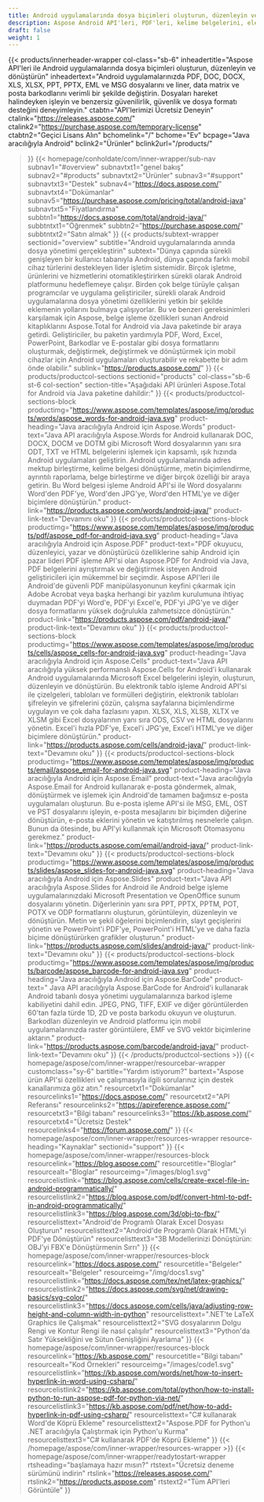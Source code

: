 ```yaml
---
title: Android uygulamalarında dosya biçimleri oluşturun, düzenleyin ve dönüştürün
description: Aspose Android API'leri, PDF'leri, kelime belgelerini, elektronik tabloları, sunumları, barkodları ve e-postaları işlemek için güvenli ve güvenilir Android uygulamaları geliştirmenize izin verir.
draft: false
weight: 1
---
```

{{< products/innerheader-wrapper col-class="sb-6"
  inheadertitle="Aspose API'leri ile Android uygulamalarında dosya biçimleri oluşturun, düzenleyin ve dönüştürün"
  inheadertext="Android uygulamalarınızda PDF, DOC, DOCX, XLS, XLSX, PPT, PPTX, EML ve MSG dosyalarını ve liner, data matrix ve posta barkodlarını verimli bir şekilde değiştirin. Dosyaları hareket halindeyken işleyin ve benzersiz güvenilirlik, güvenlik ve dosya formatı desteğini deneyimleyin."
  ctabtn="API'lerimizi Ücretsiz Deneyin"
  ctalink="https://releases.aspose.com/"
  ctalink2="https://purchase.aspose.com/temporary-license"
  ctabtn2="Geçici Lisans Alın"
  bchomelink="/"
  bchome="Ev"
  bcpage="Java aracılığıyla Android"
  bclink2="Ürünler"
  bclink2url="/products/"
>}}
  {{< homepage/conholdate/com/inner-wrapper/sub-nav 
subnav1="#overview"
subnavtxt1="genel bakış" 
subnav2="#products"
subnavtxt2="Ürünler" 
subnav3="#support"
subnavtxt3="Destek" 
subnav4="https://docs.aspose.com/"
subnavtxt4="Dokümanlar" 
subnav5="https://purchase.aspose.com/pricing/total/android-java"
subnavtxt5="Fiyatlandırma" 
subbtn1="https://docs.aspose.com/total/android-java/"
subbtntxt1="Öğrenmek"
subbtn2="https://purchase.aspose.com/"
subbtntxt2="Satın almak"
>}}
   {{< products/subtext-wrapper
   sectionid="overview" 
   subtitle="Android uygulamalarında anında dosya yönetimi gerçekleştirin"
   subtext="Dünya çapında sürekli genişleyen bir kullanıcı tabanıyla Android, dünya çapında farklı mobil cihaz türlerini destekleyen lider işletim sistemidir. Birçok işletme, ürünlerini ve hizmetlerini otomatikleştirirken sürekli olarak Android platformunu hedeflemeye çalışır. Birden çok belge türüyle çalışan programcılar ve uygulama geliştiriciler, sürekli olarak Android uygulamalarına dosya yönetimi özelliklerini yetkin bir şekilde eklemenin yollarını bulmaya çalışıyorlar. Bu ve benzeri gereksinimleri karşılamak için Aspose, belge işleme özellikleri sunan Android kitaplıklarını Aspose.Total for Android via Java paketinde bir araya getirdi. Geliştiriciler, bu paketin yardımıyla PDF, Word, Excel, PowerPoint, Barkodlar ve E-postalar gibi dosya formatlarını oluşturmak, değiştirmek, değiştirmek ve dönüştürmek için mobil cihazlar için Android uygulamaları oluşturabilir ve rekabette bir adım önde olabilir."
   sublink="https://products.aspose.com/"
>}} 
{{< products/productcol-sections
sectionid="products" 
col-class="sb-6 st-6 col-section"
section-title="Aşağıdaki API ürünleri Aspose.Total for Android via Java paketine dahildir:"
>}}
{{< products/productcol-sections-block
productimg="https://www.aspose.com/templates/aspose/img/products/words/aspose_words-for-android-java.svg"
product-heading="Java aracılığıyla Android için Aspose.Words"
product-text="Java API aracılığıyla Aspose.Words for Android kullanarak DOC, DOCX, DOCM ve DOTM gibi Microsoft Word dosyalarının yanı sıra ODT, TXT ve HTML belgelerini işlemek için kapsamlı, ışık hızında Android uygulamaları geliştirin. Android uygulamalarında adres mektup birleştirme, kelime belgesi dönüştürme, metin biçimlendirme, ayrıntılı raporlama, belge birleştirme ve diğer birçok özelliği bir araya getirin. Bu Word belgesi işleme Android API'si ile Word dosyalarını Word'den PDF'ye, Word'den JPG'ye, Word'den HTML'ye ve diğer biçimlere dönüştürün."
product-link="https://products.aspose.com/words/android-java/" 
product-link-text="Devamını oku"
>}}
{{< products/productcol-sections-block
productimg="https://www.aspose.com/templates/aspose/img/products/pdf/aspose_pdf-for-android-java.svg"
product-heading="Java aracılığıyla Android için Aspose.PDF"
product-text="PDF okuyucu, düzenleyici, yazar ve dönüştürücü özelliklerine sahip Android için pazar lideri PDF işleme API'si olan Aspose.PDF for Android via Java, PDF belgelerini ayrıştırmak ve değiştirmek isteyen Android geliştiricileri için mükemmel bir seçimdir. Aspose API'leri ile Android'de güvenli PDF manipülasyonunun keyfini çıkarmak için Adobe Acrobat veya başka herhangi bir yazılım kurulumuna ihtiyaç duymadan PDF'yi Word'e, PDF'yi Excel'e, PDF'yi JPG'ye ve diğer dosya formatlarını yüksek doğrulukla zahmetsizce dönüştürün."
product-link="https://products.aspose.com/pdf/android-java/" 
product-link-text="Devamını oku"
>}}
{{< products/productcol-sections-block
productimg="https://www.aspose.com/templates/aspose/img/products/cells/aspose_cells-for-android-java.svg"
product-heading="Java aracılığıyla Android için Aspose.Cells"
product-text="Java API aracılığıyla yüksek performanslı Aspose.Cells for Android'i kullanarak Android uygulamalarında Microsoft Excel belgelerini işleyin, oluşturun, düzenleyin ve dönüştürün. Bu elektronik tablo işleme Android API'si ile çizelgeleri, tabloları ve formülleri değiştirin, elektronik tabloları şifreleyin ve şifrelerini çözün, çalışma sayfalarına biçimlendirme uygulayın ve çok daha fazlasını yapın. XLSX, XLS, XLSB, XLTX ve XLSM gibi Excel dosyalarının yanı sıra ODS, CSV ve HTML dosyalarını yönetin. Excel'i hızla PDF'ye, Excel'i JPG'ye, Excel'i HTML'ye ve diğer biçimlere dönüştürün."
product-link="https://products.aspose.com/cells/android-java/" 
product-link-text="Devamını oku"
>}}
{{< products/productcol-sections-block
productimg="https://www.aspose.com/templates/aspose/img/products/email/aspose_email-for-android-java.svg"
product-heading="Java aracılığıyla Android için Aspose.Email"
product-text="Java aracılığıyla Aspose.Email for Android kullanarak e-posta göndermek, almak, dönüştürmek ve işlemek için Android'de tamamen bağımsız e-posta uygulamaları oluşturun. Bu e-posta işleme API'si ile MSG, EML, OST ve PST dosyalarını işleyin, e-posta mesajlarını bir biçimden diğerine dönüştürün, e-posta eklerini yönetin ve katıştırılmış nesnelerle çalışın. Bunun da ötesinde, bu API'yi kullanmak için Microsoft Otomasyonu gerekmez."
product-link="https://products.aspose.com/email/android-java/" 
product-link-text="Devamını oku"
>}}
{{< products/productcol-sections-block
productimg="https://www.aspose.com/templates/aspose/img/products/slides/aspose_slides-for-android-java.svg"
product-heading="Java aracılığıyla Android için Aspose.Slides"
product-text="Java API aracılığıyla Aspose.Slides for Android ile Android belge işleme uygulamalarınızdaki Microsoft Presentation ve OpenOffice sunum dosyalarını yönetin. Diğerlerinin yanı sıra PPT, PPTX, PPTM, POT, POTX ve ODP formatlarını oluşturun, görüntüleyin, düzenleyin ve dönüştürün. Metin ve şekil öğelerini biçimlendirin, slayt geçişlerini yönetin ve PowerPoint'i PDF'ye, PowerPoint'i HTML'ye ve daha fazla biçime dönüştürürken grafikler oluşturun."
product-link="https://products.aspose.com/slides/android-java/" 
product-link-text="Devamını oku"
>}}
{{< products/productcol-sections-block
productimg="https://www.aspose.com/templates/aspose/img/products/barcode/aspose_barcode-for-android-java.svg"
product-heading="Java aracılığıyla Android için Aspose.BarCode"
product-text=" Java API aracılığıyla Aspose.BarCode for Android'i kullanarak Android tabanlı dosya yönetimi uygulamalarınıza barkod işleme kabiliyetini dahil edin. JPEG, PNG, TIFF, EXIF ve diğer görüntülerden 60'tan fazla türde 1D, 2D ve posta barkodu okuyun ve oluşturun. Barkodları düzenleyin ve Android platformu için mobil uygulamalarınızda raster görüntülere, EMF ve SVG vektör biçimlerine aktarın."
product-link="https://products.aspose.com/barcode/android-java/" 
product-link-text="Devamını oku"
>}} 
{{< /products/productcol-sections >}}
{{< homepage/aspose/com/inner-wrapper/resourcebar-wrapper
customclass="sy-6"
bartitle="Yardım istiyorum?"
bartext="Aspose ürün API'si özellikleri ve çalışmasıyla ilgili sorularınız için destek kanallarımıza göz atın."
resourcetxt1="Dokümanlar"
resourcelinks1="https://docs.aspose.com/"
resourcetxt2="API Referansı"
resourcelinks2="https://apireference.aspose.com/"
resourcetxt3="Bilgi tabanı"
resourcelinks3="https://kb.aspose.com/"
resourcetxt4="Ücretsiz Destek"
resourcelinks4="https://forum.aspose.com/"
>}}
{{< homepage/aspose/com/inner-wrapper/resources-wrapper
resource-heading="Kaynaklar"
sectionid="support"
>}}
{{< homepage/aspose/com/inner-wrapper/resources-block
resourcelink="https://blog.aspose.com/"
resourcetitle="Bloglar"
resourcealt="Bloglar"
resourceimg="/images/blog1.svg"
resourcelistlink="https://blog.aspose.com/cells/create-excel-file-in-android-programmatically/"
resourcelistlink2="https://blog.aspose.com/pdf/convert-html-to-pdf-in-android-programmatically/"
resourcelistlink3="https://blog.aspose.com/3d/obj-to-fbx/"
resourcelisttext="Android'de Programlı Olarak Excel Dosyası Oluşturun"
resourcelisttext2="Android'de Programlı Olarak HTML'yi PDF'ye Dönüştürün"
resourcelisttext3="3B Modellerinizi Dönüştürün: OBJ'yi FBX'e Dönüştürmenin Sırrı"
>}}
{{< homepage/aspose/com/inner-wrapper/resources-block
resourcelink="https://docs.aspose.com/"
resourcetitle="Belgeler"
resourcealt="Belgeler"
resourceimg="/img/docs1.svg"
resourcelistlink="https://docs.aspose.com/tex/net/latex-graphics/"
resourcelistlink2="https://docs.aspose.com/svg/net/drawing-basics/svg-color/"
resourcelistlink3="https://docs.aspose.com/cells/java/adjusting-row-height-and-column-width-in-python"
resourcelisttext=".NET'te LaTeX Graphics ile Çalışmak"
resourcelisttext2="SVG dosyalarının Dolgu Rengi ve Kontur Rengi ile nasıl çalışılır"
resourcelisttext3="Python'da Satır Yüksekliğini ve Sütun Genişliğini Ayarlama"
>}}
{{< homepage/aspose/com/inner-wrapper/resources-block
resourcelink="https://kb.aspose.com/"
resourcetitle="Bilgi tabanı"
resourcealt="Kod Örnekleri"
resourceimg="/images/code1.svg"
resourcelistlink="https://kb.aspose.com/words/net/how-to-insert-hyperlink-in-word-using-csharp/"
resourcelistlink2="https://kb.aspose.com/total/python/how-to-install-python-to-run-aspose-pdf-for-python-via-net/"
resourcelistlink3="https://kb.aspose.com/pdf/net/how-to-add-hyperlink-in-pdf-using-csharp/"
resourcelisttext="C# kullanarak Word'de Köprü Ekleme"
resourcelisttext2="Aspose.PDF for Python'u .NET aracılığıyla Çalıştırmak için Python'u Kurma"
resourcelisttext3="C# kullanarak PDF'de Köprü Ekleme"
>}}
{{< /homepage/aspose/com/inner-wrapper/resources-wrapper >}}
{{< homepage/aspose/com/inner-wrapper/readytostart-wrapper
rtsheading="başlamaya hazır mısın?"
rtstext="Ücretsiz deneme sürümünü indirin"
rtslink="https://releases.aspose.com/"
rtslink2="https://products.aspose.com"
rtstext2="Tüm API'leri Görüntüle"
>}}
